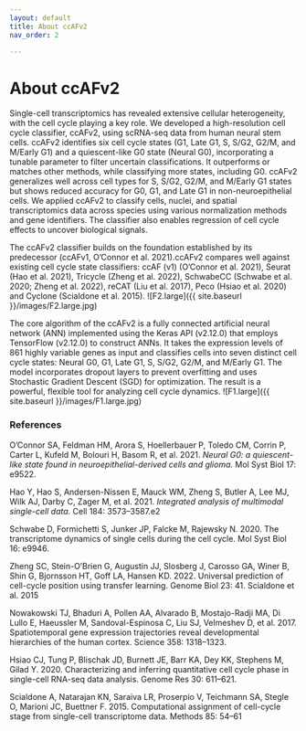 ```yaml
---
layout: default
title: About ccAFv2
nav_order: 2

---
```

# About ccAFv2
Single-cell transcriptomics has revealed extensive cellular heterogeneity, with the cell cycle playing a key role. We developed a high-resolution cell cycle classifier, ccAFv2, using scRNA-seq data from human neural stem cells. ccAFv2 identifies six cell cycle states (G1, Late G1, S, S/G2, G2/M, and M/Early G1) and a quiescent-like G0 state (Neural G0), incorporating a tunable parameter to filter uncertain classifications. It outperforms or matches other methods, while classifying more states, including G0. ccAFv2 generalizes well across cell types for S, S/G2, G2/M, and M/Early G1 states but shows reduced accuracy for G0, G1, and Late G1 in non-neuroepithelial cells. We applied ccAFv2 to classify cells, nuclei, and spatial transcriptomics data across species using various normalization methods and gene identifiers. The classifier also enables regression of cell cycle effects to uncover biological signals. 

The ccAFv2 classifier builds on the foundation established by its predecessor (ccAFv1, O’Connor et al. 2021).ccAFv2 compares well against existing cell cycle state classifiers: ccAF (v1) (O’Connor et al. 2021), Seurat (Hao et al. 2021), Tricycle (Zheng et al. 2022), SchwabeCC (Schwabe et al. 2020; Zheng et al. 2022), reCAT (Liu et al. 2017), Peco (Hsiao et al. 2020) and Cyclone (Scialdone et al. 2015). 
![F2.large]({{ site.baseurl }}/images/F2.large.jpg)

The core algorithm of the ccAFv2 is a fully connected artificial neural network (ANN) implemented using the Keras API (v2.12.0) that employs TensorFlow (v2.12.0) to construct ANNs. It takes the expression levels of 861 highly variable genes as input and classifies cells into seven distinct cell cycle states: Neural G0, G1, Late G1, S, S/G2, G2/M, and M/Early G1. The model incorporates dropout layers to prevent overfitting and uses Stochastic Gradient Descent (SGD) for optimization. The result is a powerful, flexible tool for analyzing cell cycle dynamics.
![F1.large]({{ site.baseurl }}/images/F1.large.jpg)

### References 
O’Connor SA, Feldman HM, Arora S, Hoellerbauer P, Toledo CM, Corrin P, Carter L, Kufeld M, Bolouri H, Basom R, et al. 2021. *Neural G0: a quiescent-like state found in neuroepithelial-derived cells and glioma.* Mol Syst Biol 17: e9522.

Hao Y, Hao S, Andersen-Nissen E, Mauck WM, Zheng S, Butler A, Lee MJ, Wilk AJ, Darby C, Zager M, et al. 2021. *Integrated analysis of multimodal single-cell data.* Cell 184: 3573–3587.e2

Schwabe D, Formichetti S, Junker JP, Falcke M, Rajewsky N. 2020. The transcriptome dynamics of single cells during the cell cycle. Mol Syst Biol 16: e9946.

Zheng SC, Stein-O’Brien G, Augustin JJ, Slosberg J, Carosso GA, Winer B, Shin G, Bjornsson HT, Goff LA, Hansen KD. 2022. Universal prediction of cell-cycle position using transfer learning. Genome Biol 23: 41.
Scialdone et al. 2015

Nowakowski TJ, Bhaduri A, Pollen AA, Alvarado B, Mostajo-Radji MA, Di Lullo E, Haeussler M, Sandoval-Espinosa C, Liu SJ, Velmeshev D, et al. 2017. Spatiotemporal gene expression trajectories reveal developmental hierarchies of the human cortex. Science 358: 1318–1323.

Hsiao CJ, Tung P, Blischak JD, Burnett JE, Barr KA, Dey KK, Stephens M, Gilad Y. 2020. Characterizing and inferring quantitative cell cycle phase in single-cell RNA-seq data analysis. Genome Res 30: 611–621.

Scialdone A, Natarajan KN, Saraiva LR, Proserpio V, Teichmann SA, Stegle O, Marioni JC, Buettner F. 2015. Computational assignment of cell-cycle stage from single-cell transcriptome data. Methods 85: 54–61
